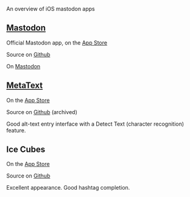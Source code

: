 An overview of iOS mastodon apps

## [Mastodon](https://joinmastodon.org/apps)

Official Mastodon app, on the [App Store](https://apps.apple.com/us/app/mastodon-for-iphone/id1571998974)

Source on [Github](https://github.com/mastodon/mastodon-ios)

On [Mastodon](https://mastodon.social/@Mastodon)

## [MetaText](https://metabolist.org/)

On the [App Store](https://apps.apple.com/us/app/metatext/id1523996615)

Source on [Github](https://github.com/metabolist/metatext) (archived)

Good alt-text entry interface with a Detect Text (character recognition) feature.

## Ice Cubes

On the [App Store](https://apps.apple.com/us/app/ice-cubes-for-mastodon/id6444915884)

Source on [Github](https://github.com/Dimillian/IceCubesApp)

Excellent appearance. Good hashtag completion.


